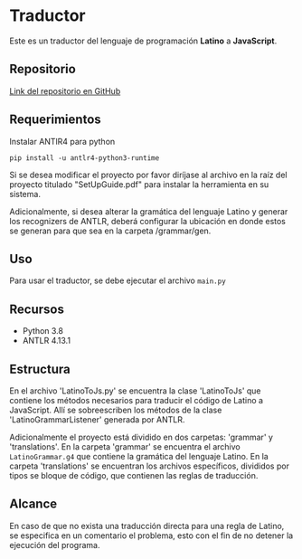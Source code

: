 # Traductor
Este es un traductor del lenguaje de programación **Latino** a **JavaScript**. 
## Repositorio
[Link del repositorio en GitHub](https://github.com/nquirogac/Traductor)

## Requerimientos
Instalar  ANTlR4 para python

```
pip install -u antlr4-python3-runtime
```

Si se desea modificar el proyecto por favor diríjase al archivo en la raíz del proyecto titulado "SetUpGuide.pdf" para instalar la herramienta en su sistema.

Adicionalmente, si desea alterar la gramática del lenguaje Latino y generar los recognizers de ANTLR, deberá configurar la ubicación en donde estos se generan para que sea en la carpeta /grammar/gen.

## Uso
Para usar el traductor, se debe ejecutar el archivo `main.py` 

## Recursos
- Python 3.8
- ANTLR 4.13.1

## Estructura
En el archivo 'LatinoToJs.py' se encuentra la clase 'LatinoToJs' que contiene los métodos necesarios para traducir el código de Latino a JavaScript. Allí se sobreescriben los métodos de la clase 'LatinoGrammarListener' generada por ANTLR.

Adicionalmente el proyecto está dividido en dos carpetas: 'grammar' y 'translations'. En la carpeta 'grammar' se encuentra el archivo `LatinoGrammar.g4` que contiene la gramática del lenguaje Latino. En la carpeta 'translations' se encuentran los archivos específicos, divididos por tipos se bloque de código, que contienen las reglas de traducción.

## Alcance
En caso de que no exista una traducción directa para una regla de Latino, se especifica en un comentario el problema, esto con el fin de no detener la ejecución del programa.
